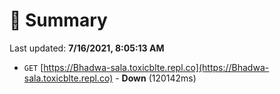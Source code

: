 # 📖 Summary
Last updated: **7/16/2021, 8:05:13 AM**

- `GET` [https://Bhadwa-sala.toxicblte.repl.co](https://Bhadwa-sala.toxicblte.repl.co) - **Down** (120142ms)
